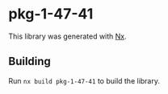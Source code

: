 # pkg-1-47-41

This library was generated with [Nx](https://nx.dev).

## Building

Run `nx build pkg-1-47-41` to build the library.
